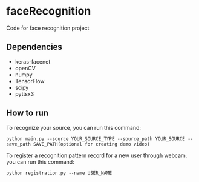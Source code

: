 # faceRecognition
 
Code for face recognition project

## Dependencies

- keras-facenet
- openCV
- numpy
- TensorFlow
- scipy
- pyttsx3

## How to run

To recognize your source, you can run this command:
```
python main.py --source YOUR_SOURCE_TYPE --source_path YOUR_SOURCE --save_path SAVE_PATH(optional for creating demo video)
```

To register a recognition pattern record for a new user through webcam. you can run this command:
```
python registration.py --name USER_NAME
```
